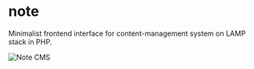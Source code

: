 # note
Minimalist frontend interface for content-management system on LAMP stack in PHP.

![Note CMS](https://cdn.dribbble.com/users/183975/screenshots/3110565/note.gif "Note CMS")
